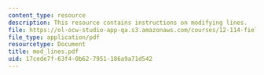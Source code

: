 ```yaml
---
content_type: resource
description: This resource contains instructions on modifying lines.
file: https://ol-ocw-studio-app-qa.s3.amazonaws.com/courses/12-114-field-geology-i-fall-2005/17cede7f63f40b627951186a9a71d542_mod_lines.pdf
file_type: application/pdf
resourcetype: Document
title: mod_lines.pdf
uid: 17cede7f-63f4-0b62-7951-186a9a71d542
---
```

